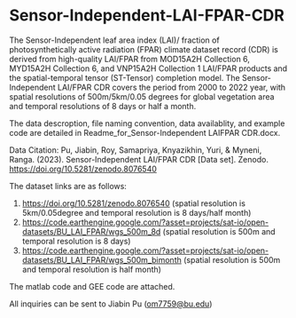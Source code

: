 # Sensor-Independent-LAI-FPAR-CDR
The Sensor-Independent leaf area index (LAI)/ fraction of photosynthetically active radiation (FPAR) climate dataset record (CDR) is derived from high-quality LAI/FPAR from MOD15A2H Collection 6, MYD15A2H Collection 6, and VNP15A2H Collection 1 LAI/FPAR products and the spatial-temporal tensor (ST-Tensor) completion model. The Sensor-Independent LAI/FPAR CDR covers the period from 2000 to 2022 year, with spatial resolutions of 500m/5km/0.05 degrees for global vegetation area and temporal resolutions of 8 days or half a month.

The data descroption, file naming convention, data availablity, and example code are detailed in Readme_for_Sensor-Independent LAIFPAR CDR.docx.

Data Citation:
Pu, Jiabin, Roy, Samapriya, Knyazikhin, Yuri, & Myneni, Ranga. (2023). Sensor-Independent LAI/FPAR CDR [Data set]. Zenodo. https://doi.org/10.5281/zenodo.8076540

The dataset links are as follows:
1)  https://doi.org/10.5281/zenodo.8076540 (spatial resolution is 5km/0.05degree and temporal resolution is 8 days/half month)
2)	https://code.earthengine.google.com/?asset=projects/sat-io/open-datasets/BU_LAI_FPAR/wgs_500m_8d (spatial resolution is 500m and temporal resolution is 8 days)
3)	https://code.earthengine.google.com/?asset=projects/sat-io/open-datasets/BU_LAI_FPAR/wgs_500m_bimonth (spatial resolution is 500m and temporal resolution is half month)

The matlab code and GEE code are attached.

All inquiries can be sent to Jiabin Pu (om7759@bu.edu)
